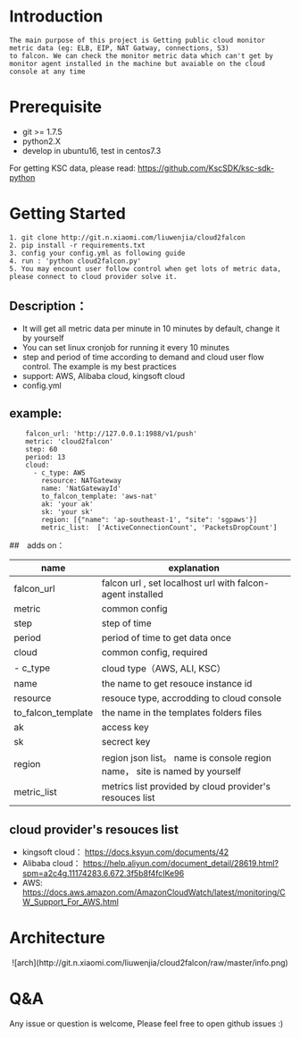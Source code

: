 # Introduction
    The main purpose of this project is Getting public cloud monitor metric data (eg: ELB, EIP, NAT Gatway, connections, S3)
    to falcon. We can check the monitor metric data which can't get by monitor agent installed in the machine but avaiable on the cloud console at any time
    
# Prerequisite
* git  >= 1.7.5
* python2.X
* develop in ubuntu16, test in centos7.3


For getting KSC data, please read:
https://github.com/KscSDK/ksc-sdk-python

# Getting Started
```buildoutcfg
1. git clone http://git.n.xiaomi.com/liuwenjia/cloud2falcon
2. pip install -r requirements.txt
3. config your config.yml as following guide
4. run : 'python cloud2falcon.py'
5. You may encount user follow control when get lots of metric data, please connect to cloud provider solve it.
```

## Description：
- It will get all metric data per minute in 10 minutes by default, change it by yourself
- You can set linux cronjob for running it every 10 minutes
- step and period of time according to demand and cloud user flow control. The example is my best practices
- support: AWS, Alibaba cloud, kingsoft cloud
- config.yml
  
## example: 
     
        falcon_url: 'http://127.0.0.1:1988/v1/push'
        metric: 'cloud2falcon'
        step: 60
        period: 13
        cloud:
          - c_type: AWS
            resource: NATGateway
            name: 'NatGatewayId'
            to_falcon_template: 'aws-nat'
            ak: 'your ak'
            sk: 'your sk'
            region: [{"name": 'ap-southeast-1', "site": 'sgpaws'}]
            metric_list:  ['ActiveConnectionCount', 'PacketsDropCount']
 
           
 ##　adds on：
             
| name | explanation |
| ------ | ------ |
|falcon_url |falcon url , set localhost url with falcon-agent installed |
| metric | common config |
| step | step of time |
| period | period of time to get data once|
| cloud |common config, required|
| - c_type |cloud type（AWS, ALI, KSC）|
| name | the name to get resouce instance id |
| resource | resouce type, accrodding to cloud console |
| to_falcon_template | the name in the templates folders files|
|    ak　 | access key |
|    sk　 | secrect key |
|    region | region json list。 name is console region name， site is named by yourself |
|    metric_list | metrics list provided by cloud provider's resouces list |

        
## cloud provider's resouces list
- kingsoft cloud： https://docs.ksyun.com/documents/42
- Alibaba cloud： https://help.aliyun.com/document_detail/28619.html?spm=a2c4g.11174283.6.672.3f5b8f4fcIKe96
- AWS: https://docs.aws.amazon.com/AmazonCloudWatch/latest/monitoring/CW_Support_For_AWS.html

# Architecture
<center>![arch](http://git.n.xiaomi.com/liuwenjia/cloud2falcon/raw/master/info.png)</center>

# Q&A
Any issue or question is welcome, Please feel free to open github issues :)